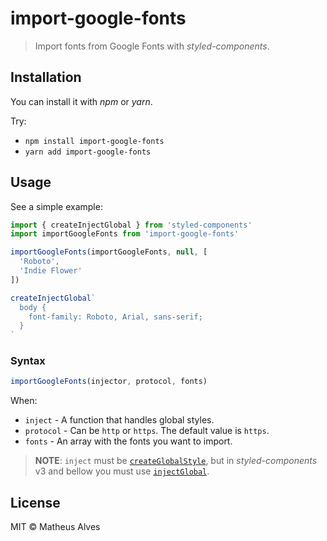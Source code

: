 # import-google-fonts

> Import fonts from Google Fonts with *styled-components*.

## Installation

You can install it with *npm* or *yarn*.

Try:

- `npm install import-google-fonts`
- `yarn add import-google-fonts`

## Usage

See a simple example:

```javascript
import { createInjectGlobal } from 'styled-components'
import importGoogleFonts from 'import-google-fonts'

importGoogleFonts(importGoogleFonts, null, [
  'Roboto',
  'Indie Flower'
])

createInjectGlobal`
  body {
    font-family: Roboto, Arial, sans-serif;
  }
`
```

### Syntax

```javascript
importGoogleFonts(injector, protocol, fonts)
```

When:

* `inject` - A function that handles global styles.
* `protocol` - Can be `http` or `https`. The default value is `https`.
* `fonts` - An array with the fonts you want to import.

> **NOTE**: `inject` must be [`createGlobalStyle`](https://www.styled-components.com/docs/api#createglobalstyle), but in *styled-components* v3 and bellow you must use [`injectGlobal`](https://www.styled-components.com/docs/api#deprecated-injectglobal).

## License

MIT &copy; Matheus Alves